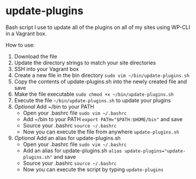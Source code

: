 # update-plugins
Bash script I use to update all of the plugins on all of my sites using WP-CLI in a Vagrant box.

How to use:

1. Download the file
2. Update the directory strings to match your site directories
3. SSH into your Vagrant box
4. Create a new file in the bin directory `sudo vim ~/bin/update-plugins.sh`
5. Copy the contents of update-plugins.sh into the newly created file and save
6. Make the file executable `sudo chmod +x ~/bin/update-plugins.sh`
7. Execute the file `~/bin/update-plugins.sh` to update your plugins
8. *Optional* Add ~/bin to your PATH
    * Open your .bashrc file `sudo vim ~/.bashrc`
    * Add ~/bin to your PATH `export PATH="$PATH:$HOME/bin"` and save
    * Source your .bashrc `source ~/.bashrc`
    * Now you can execute the file from anywhere `update-plugins.sh`
9. *Optional* Add an alias for update-plugins.sh
    * Open your .bashrc file `sudo vim ~/.bashrc`
    * Add an alias for update-plugins.sh `alias update-plugins="update-plugins.sh"` and save
    * Source your .bashrc `source ~/.bashrc`
    * Now you can execute the script by typing `update-plugins`
